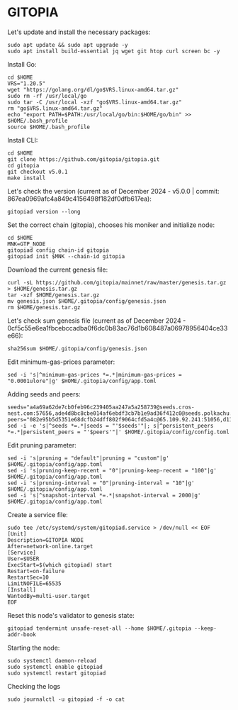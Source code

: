 # GITOPIA

Let's update and install the necessary packages:
````
sudo apt update && sudo apt upgrade -y
sudo apt install build-essential jq wget git htop curl screen bc -y
````
Install Go:
````
cd $HOME
VRS="1.20.5"
wget "https://golang.org/dl/go$VRS.linux-amd64.tar.gz"
sudo rm -rf /usr/local/go
sudo tar -C /usr/local -xzf "go$VRS.linux-amd64.tar.gz"
rm "go$VRS.linux-amd64.tar.gz"
echo "export PATH=$PATH:/usr/local/go/bin:$HOME/go/bin" >> $HOME/.bash_profile
source $HOME/.bash_profile
````
Install CLI:
````
cd $HOME
git clone https://github.com/gitopia/gitopia.git
cd gitopia
git checkout v5.0.1
make install
````
Let's check the version (current as of December 2024 - v5.0.0 | commit: 867ea0969afc4a849c4156498f182df0dfb617ea):
````
gitopiad version --long
````
Set the correct chain (gitopia), chooses his moniker and initialize node:
````
cd $HOME
MNK=GTP_NODE
gitopiad config chain-id gitopia
gitopiad init $MNK --chain-id gitopia
````
Download the current genesis file:
````
curl -sL https://github.com/gitopia/mainnet/raw/master/genesis.tar.gz > $HOME/genesis.tar.gz
tar -xzf $HOME/genesis.tar.gz
mv genesis.json $HOME/.gitopia/config/genesis.json
rm $HOME/genesis.tar.gz
````
Let's check sum genesis file (current as of December 2024 - 0cf5c55e6ea1fbcebccadba0f6dc0b83ac76d1b608487a06978956404ce33e66):
````
sha256sum $HOME/.gitopia/config/genesis.json
````
Edit minimum-gas-prices parameter:
````
sed -i 's|^minimum-gas-prices *=.*|minimum-gas-prices = "0.0001ulore"|g' $HOME/.gitopia/config/app.toml
````
Adding seeds and peers:
````
seeds="a4a69a62de7cb0feb96c239405aa247a5a258739@seeds.cros-nest.com:57656,ade4d8bc8cbe014af6ebdf3cb7b1e9ad36f412c0@seeds.polkachu.com:11356"
peers="082e95b5d5351e68dcfb24dff802f9064cfd5a4c@65.109.92.241:51056,d1135f9f8e71c606a0f7a01c445550b836d0ec79@65.109.157.219:28656,a2d725392ea4cb4d596555bb6e56a073d140037b@194.163.171.231:26656,901c393d17c1e6094cbbc83c34f167a67bb5fab1@65.108.70.119:36656,112e976f58198f8da593fe4134bddd92cd0fbf55@65.21.192.90:26656"
sed -i -e 's|^seeds *=.*|seeds = "'$seeds'"|; s|^persistent_peers *=.*|persistent_peers = "'$peers'"|' $HOME/.gitopia/config/config.toml
````
Edit pruning parameter:
````
sed -i 's|pruning = "default"|pruning = "custom"|g' $HOME/.gitopia/config/app.toml
sed -i 's|pruning-keep-recent = "0"|pruning-keep-recent = "100"|g' $HOME/.gitopia/config/app.toml
sed -i 's|pruning-interval = "0"|pruning-interval = "10"|g' $HOME/.gitopia/config/app.toml
sed -i 's|^snapshot-interval *=.*|snapshot-interval = 2000|g' $HOME/.gitopia/config/app.toml
````
Create a service file:
````
sudo tee /etc/systemd/system/gitopiad.service > /dev/null << EOF
[Unit]
Description=GITOPIA NODE
After=network-online.target
[Service]
User=$USER
ExecStart=$(which gitopiad) start
Restart=on-failure
RestartSec=10
LimitNOFILE=65535
[Install]
WantedBy=multi-user.target
EOF
````
Reset this node's validator to genesis state:
````
gitopiad tendermint unsafe-reset-all --home $HOME/.gitopia --keep-addr-book
````
Starting the node:
````
sudo systemctl daemon-reload
sudo systemctl enable gitopiad
sudo systemctl restart gitopiad
````
Checking the logs
````
sudo journalctl -u gitopiad -f -o cat
````
